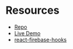 # Resources 

- [Repo](https://github.com/fireship-io/next-firebase-course)
- [Live Demo](https://next.fireship.io/)
- [react-firebase-hooks](https://www.npmjs.com/package/react-firebase-hooks)
